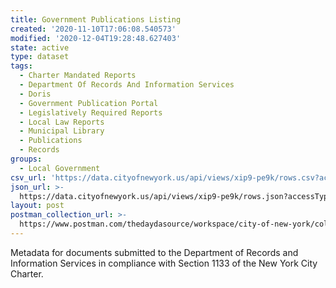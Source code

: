 ```yaml
---
title: Government Publications Listing
created: '2020-11-10T17:06:08.540573'
modified: '2020-12-04T19:28:48.627403'
state: active
type: dataset
tags:
  - Charter Mandated Reports
  - Department Of Records And Information Services
  - Doris
  - Government Publication Portal
  - Legislatively Required Reports
  - Local Law Reports
  - Municipal Library
  - Publications
  - Records
groups:
  - Local Government
csv_url: 'https://data.cityofnewyork.us/api/views/xip9-pe9k/rows.csv?accessType=DOWNLOAD'
json_url: >-
  https://data.cityofnewyork.us/api/views/xip9-pe9k/rows.json?accessType=DOWNLOAD
layout: post
postman_collection_url: >-
  https://www.postman.com/thedaydasource/workspace/city-of-new-york/collection/15909983-42a1d0a2-5401-483a-80bd-f73c69d14c18
---
```

Metadata for documents submitted to the Department of Records and Information Services in compliance with Section 1133 of the New York City Charter.

